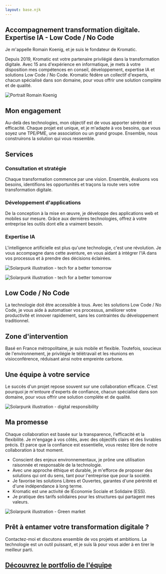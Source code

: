 ```yaml
---
layout: base.njk
---
```


  ## Accompagnement transformation digitale. Expertise IA&nbsp;- Low&nbsp;Code&nbsp;/ No&nbsp;Code

  Je m'appelle Romain Koenig, et je suis le fondateur de Kromatic.
  
  Depuis 2019, Kromatic est votre partenaire privilégié dans la transformation digitale. Avec 15 ans d'expérience en informatique, je mets à votre disposition mes compétences en conseil, développement, expertise IA et solutions Low Code / No Code.
  Kromatic fédère un collectif d'experts, chacun spécialisé dans son domaine, pour vous offrir une solution complète et de qualité.


  <img  src="/images/PORTRAIT_800.jpg"
        srcset="/images/PORTRAIT_800.jpg 800w,
             /images/PORTRAIT_400.jpg 400w,
             /images/PORTRAIT_300.jpg 300w"
        sizes="(max-width: 400px) 300px,
            (max-width: 800px) 400px,
            800px"
        alt="Portrait Romain Koenig">

   ## Mon engagement
  
  Au-delà des technologies, mon objectif est de vous apporter sérénité et efficacité. Chaque projet est unique, et je m'adapte à vos besoins, que vous soyez une TPE/PME, une association ou un grand groupe. Ensemble, nous construirons la solution qui vous ressemble.
  

  ## Services
  ### Consultation et stratégie
  
  Chaque transformation commence par une vision. Ensemble, évaluons vos besoins, identifions les opportunités et traçons la route vers votre transformation digitale.

  ### Développement d'applications
  De la conception à la mise en œuvre, je développe des applications web et mobiles sur mesure. Grâce aux dernières technologies, offrez à votre entreprise les outils dont elle a vraiment besoin.

  ### Expertise IA
  L'intelligence artificielle est plus qu'une technologie, c'est une révolution. Je vous accompagne dans cette aventure, en vous aidant à intégrer l'IA dans vos processus et à prendre des décisions éclairées.

  ![Solarpunk illustration - tech for a better tomorrow](/images/solarpunk_illustration_01.png "Solarpunk illustration - tech for a better tomorrow")

  <img class = "sept_cinq" 
      src="/images/SOLARPUNK_01_800.jpg"
      srcset="/images/SOLARPUNK_01_800.jpg 800w,
            /images/SOLARPUNK_01_400.jpg 400w,
            /images/SOLARPUNK_01_300.jpg 300w"
      sizes="(max-width: 400px) 300px,
          (max-width: 800px) 400px,
          800px"
      alt="Solarpunk illustration - tech for a better tomorrow">

  ## Low Code / No Code
  La technologie doit être accessible à tous. Avec les solutions Low Code / No Code, je vous aide à automatiser vos processus, améliorer votre productivité et innover rapidement, sans les contraintes du développement traditionnel.
  

  ## Zone d'intervention
  Basé en France métropolitaine, je suis mobile et flexible. Toutefois, soucieux de l'environnement, je privilégie le télétravail et les réunions en visioconférence, réduisant ainsi notre empreinte carbone.

  ## Une équipe à votre service
  Le succès d'un projet repose souvent sur une collaboration efficace. C'est pourquoi je m'entoure d'experts de confiance, chacun spécialisé dans son domaine, pour vous offrir une solution complète et de qualité.

  ![Solarpunk illustration - digital responsibility](/images/solarpunk_illustration_02.png "Solarpunk illustration - digital responsibility")

  ## Ma promesse
  Chaque collaboration est basée sur la transparence, l'efficacité et la flexibilité. Je m'engage à vos côtés, avec des objectifs clairs et des livrables précis. Et parce que la confiance est essentielle, vous restez libre de notre collaboration à tout moment.

  * Conscient des enjeux environnementaux, je prône une utilisation raisonnée et responsable de la technologie. 
  * Avec une approche éthique et durable, je m'efforce de proposer des solutions qui ont du sens, tant pour l'entreprise que pour la société.  
  * Je favorise les solutions Libres et Ouvertes, garantes d'une pérénité et d'une indépendance à long terme.  
  * Kromatic est une activité de lÉconomie Sociale et Solidaire (ESS).  
  * Je pratique des tarifs solidaires pour les structures qui partagent mes valeurs.  

  ![Solarpunk illustration - Green market](/images/solarpunk_illustration_03.png "Solarpunk illustration - Green market")    
  
  ## Prêt à entamer votre transformation digitale ?
  Contactez-moi et discutons ensemble de vos projets et ambitions. La technologie est un outil puissant, et je suis là pour vous aider à en tirer le meilleur parti.


  ## [Découvrez le portfolio de l'équipe](https://portfolio.krokee.fr)

